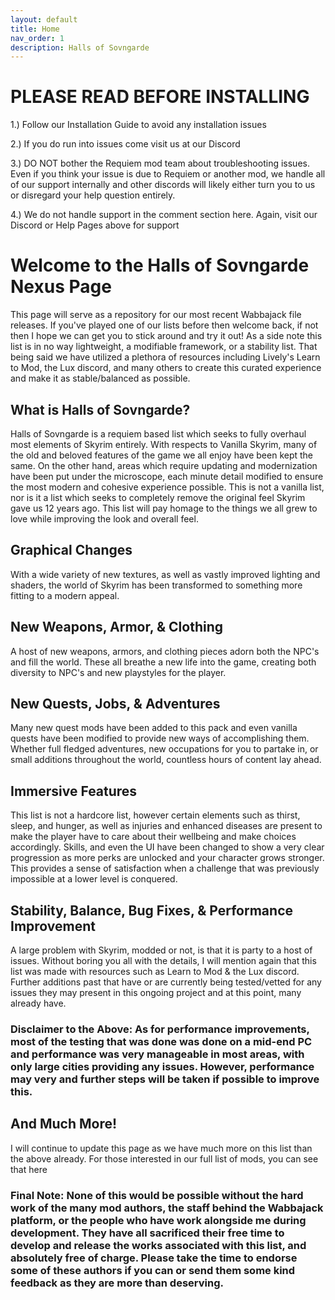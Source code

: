 ```yaml
---
layout: default
title: Home
nav_order: 1
description: Halls of Sovngarde
---
```


# **PLEASE READ BEFORE INSTALLING**

1.) Follow our Installation Guide to avoid any installation issues

2.) If you do run into issues come visit us at our Discord

3.) DO NOT bother the Requiem mod team about troubleshooting issues. Even if you think your issue is due to Requiem or another mod, we handle all of our support internally﻿ and other discords will likely either turn you to us or disregard your help question entirely.

4.) We do not handle support in the comment section here. Again, visit our Discord or Help Pages above for support

# Welcome to the Halls of Sovngarde Nexus Page

This page will serve as a repository for our most recent Wabbajack file releases. If you've played one of our lists before then welcome back, if not then I hope we can get you to stick around and try it out! As a side note this list is in no way lightweight, a modifiable framework, or a stability list. That being said we have utilized a plethora of resources including Lively's Learn to Mod, the Lux discord, and many others to create this curated experience and make it as stable/balanced as possible.

## What is Halls of Sovngarde?

Halls of Sovngarde is a requiem based list which seeks to fully overhaul most elements of Skyrim entirely. With respects to Vanilla Skyrim, many of the old and beloved features of the game we all enjoy have been kept the same. On the other hand, areas which require updating and modernization have been put under the microscope, each minute detail modified to ensure the most modern and cohesive experience possible. This is not a vanilla list, nor is it a list which seeks to completely remove the original feel Skyrim gave us 12 years ago. This list will pay homage to the things we all grew to love while improving the look and overall feel.

## Graphical Changes

With a wide variety of new textures, as well as vastly improved lighting and shaders, the world of Skyrim has been transformed to something more fitting to a modern appeal.

## New Weapons, Armor, & Clothing

A host of new weapons, armors, and clothing pieces adorn both the NPC's and fill the world. These all breathe a new life into the game, creating both diversity to NPC's and new playstyles for the player.

## New Quests, Jobs, & Adventures

Many new quest mods have been added to this pack and even vanilla quests have been modified to provide new ways of accomplishing them. Whether full fledged adventures, new occupations for you to partake in, or small additions throughout the world, countless hours of content lay ahead.

## Immersive Features

This list is not a hardcore list, however certain elements such as thirst, sleep, and hunger, as well as injuries and enhanced diseases are present to make the player have to care about their wellbeing and make choices accordingly. Skills, and even the UI have been changed to show a very clear progression as more perks are unlocked and your character grows stronger. This provides a sense of satisfaction when a challenge that was previously impossible at a lower level is conquered.

## Stability, Balance, Bug Fixes, & Performance Improvement

A large problem with Skyrim, modded or not, is that it is party to a host of issues. Without boring you all with the details, I will mention again that this list was made with resources such as Learn to Mod & the Lux discord. Further additions past that have or are currently being tested/vetted for any issues they may present in this ongoing project and at this point, many already have.

### Disclaimer to the Above: As for performance improvements, most of the testing that was done was done on a mid-end PC and performance was very manageable in most areas, with only large cities providing any issues. However, performance may very and further steps will be taken if possible to improve this.

## And Much More!

I will continue to update this page as we have much more on this list than the above already. For those interested in our full list of mods, you can see that here

### Final Note: None of this would be possible without the hard work of the many mod authors, the staff behind the Wabbajack platform, or the people who have work alongside me during development. They have all sacrificed their free time to develop and release the works associated with this list, and absolutely free of charge. Please take the time to endorse some of these authors if you can or send them some kind feedback as they are more than deserving.
